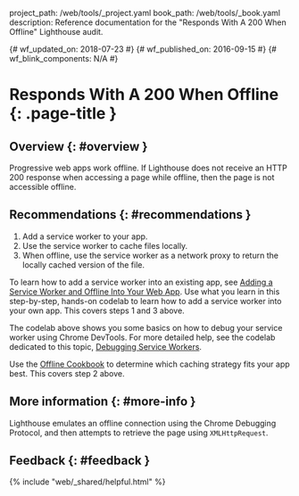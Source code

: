 project_path: /web/tools/_project.yaml
book_path: /web/tools/_book.yaml
description: Reference documentation for the "Responds With A 200 When Offline" Lighthouse audit.

{# wf_updated_on: 2018-07-23 #}
{# wf_published_on: 2016-09-15 #}
{# wf_blink_components: N/A #}

# Responds With A 200 When Offline {: .page-title }

## Overview {: #overview }

Progressive web apps work offline. If Lighthouse does not receive an HTTP 200
response when accessing a page while offline, then the page is not accessible
offline.

## Recommendations {: #recommendations }

1. Add a service worker to your app.
2. Use the service worker to cache files locally.
3. When offline, use the service worker as a network proxy to return the
   locally cached version of the file.

To learn how to add a service worker into an existing app, see [Adding a Service
Worker and Offline Into Your Web
App](https://codelabs.developers.google.com/codelabs/offline). Use what you
learn in this step-by-step, hands-on codelab to learn how to add a service
worker into your own app. This covers steps 1 and 3 above.

The codelab above shows you some basics on how to debug your service worker
using Chrome DevTools. For more detailed help, see the codelab dedicated to
this topic, [Debugging Service
Workers](https://codelabs.developers.google.com/codelabs/debugging-service-workers).

Use the [Offline Cookbook](/web/fundamentals/instant-and-offline/offline-cookbook/) to
determine which caching strategy fits your app best. This covers step 2 above.

## More information {: #more-info }

Lighthouse emulates an offline connection using the Chrome Debugging Protocol,
and then attempts to retrieve the page using `XMLHttpRequest`.


## Feedback {: #feedback }

{% include "web/_shared/helpful.html" %}
